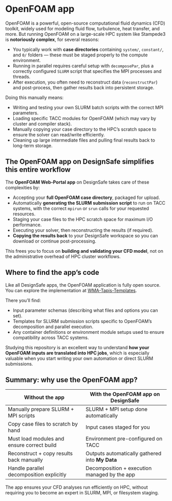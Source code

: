 # OpenFOAM app

OpenFOAM is a powerful, open-source computational fluid dynamics (CFD) toolkit, widely used for modeling fluid flow, turbulence, heat transfer, and more. But running OpenFOAM on a large-scale HPC system like Stampede3 is **notoriously complex**, for several reasons:

* You typically work with **case directories** containing `system/`, `constant/`, and `0/` folders — these must be staged properly to the compute environment.
* Running in parallel requires careful setup with `decomposePar`, plus a correctly configured `SLURM` script that specifies the MPI processes and threads.
* After execution, you often need to reconstruct data (`reconstructPar`) and post-process, then gather results back into persistent storage.

Doing this manually means:

* Writing and testing your own SLURM batch scripts with the correct MPI parameters.
* Loading specific TACC modules for OpenFOAM (which may vary by cluster and compiler stack).
* Manually copying your case directory to the HPC’s scratch space to ensure the solver can read/write efficiently.
* Cleaning up large intermediate files and pulling final results back to long-term storage.

## The OpenFOAM app on DesignSafe simplifies this entire workflow

The **OpenFOAM Web-Portal app** on DesignSafe takes care of these complexities by:

* Accepting your **full OpenFOAM case directory**, packaged for upload.
* Automatically **generating the SLURM submission script** to run on TACC systems, with the correct `mpirun` or `srun` calls for your requested resources.
* Staging your case files to the HPC scratch space for maximum I/O performance.
* Executing your solver, then reconstructing the results (if required).
* **Copying the results back** to your DesignSafe workspace so you can download or continue post-processing.

This frees you to focus on **building and validating your CFD model**, not on the administrative overhead of HPC cluster workflows.

## Where to find the app’s code

Like all DesignSafe apps, the OpenFOAM application is fully open source. You can explore the implementation at [WMA-Tapis-Templates](https://github.com/TACC/WMA-Tapis-Templates/tree/main/applications).

There you’ll find:

* Input parameter schemas (describing what files and options you can set).
* Templates for SLURM submission scripts specific to OpenFOAM’s decomposition and parallel execution.
* Any container definitions or environment module setups used to ensure compatibility across TACC systems.

Studying this repository is an excellent way to understand **how your OpenFOAM inputs are translated into HPC jobs**, which is especially valuable when you start writing your own automation or direct SLURM submissions.

## Summary: why use the OpenFOAM app?

| Without the app                            | With the OpenFOAM app on DesignSafe             |
| ------------------------------------------ | ----------------------------------------------- |
| Manually prepare SLURM + MPI scripts       | SLURM + MPI setup done automatically            |
| Copy case files to scratch by hand         | Input cases staged for you                      |
| Must load modules and ensure correct build | Environment pre-configured on TACC              |
| Reconstruct + copy results back manually   | Outputs automatically gathered into **My Data** |
| Handle parallel decomposition explicitly   | Decomposition + execution managed by the app    |

The app ensures your CFD analyses run efficiently on HPC, without requiring you to become an expert in SLURM, MPI, or filesystem staging.
